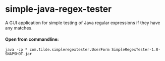 # simple-java-regex-tester

A GUI application for simple testing of Java regular expressions if they have any matches.

#### Open from commandline:
`java -cp * com.tilde.simpleregextester.UserForm SimpleRegexTester-1.0-SNAPSHOT.jar`
